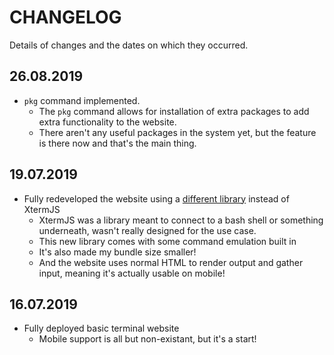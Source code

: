 # CHANGELOG
Details of changes and the dates on which they occurred.

## 26.08.2019
- `pkg` command implemented.
    - The `pkg` command allows for installation of extra packages to add extra functionality to the website.
    - There aren't any useful packages in the system yet, but the feature is there now and that's the main thing.

## 19.07.2019
- Fully redeveloped the website using a [different library](https://github.com/rohanchandra/javascript-terminal) instead of XtermJS
    - XtermJS was a library meant to connect to a bash shell or something underneath, wasn't really designed for the use case.
    - This new library comes with some command emulation built in
    - It's also made my bundle size smaller!
    - And the website uses normal HTML to render output and gather input, meaning it's actually usable on mobile!

## 16.07.2019
- Fully deployed basic terminal website
    - Mobile support is all but non-existant, but it's a start!
